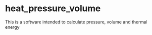 # heat_pressure_volume
This is a software intended to calculate pressure, volume and thermal energy
